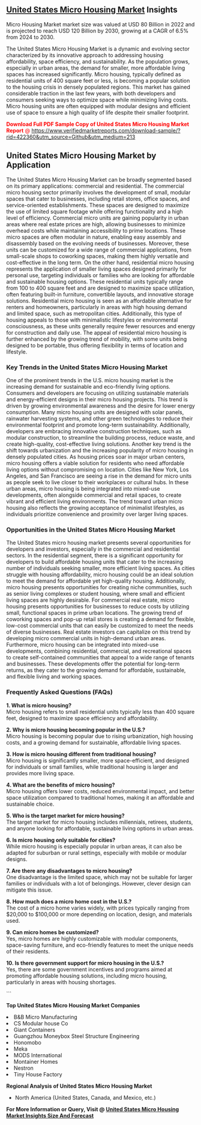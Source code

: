 <h2><a href="https://www.verifiedmarketreports.com/download-sample/?rid=422360&amp;utm_source=Github&amp;utm_medium=213" target="_blank">United States Micro Housing Market</a> Insights</h2><p>Micro Housing Market market size was valued at USD 80 Billion in 2022 and is projected to reach USD 120 Billion by 2030, growing at a CAGR of 6.5% from 2024 to 2030.</p><p><p>The United States Micro Housing Market is a dynamic and evolving sector characterized by its innovative approach to addressing housing affordability, space efficiency, and sustainability. As the population grows, especially in urban areas, the demand for smaller, more affordable living spaces has increased significantly. Micro housing, typically defined as residential units of 400 square feet or less, is becoming a popular solution to the housing crisis in densely populated regions. This market has gained considerable traction in the last few years, with both developers and consumers seeking ways to optimize space while minimizing living costs. Micro housing units are often equipped with modular designs and efficient use of space to ensure a high quality of life despite their smaller footprint. <p><span class=""><span style="color: #ff0000;"><strong>Download Full PDF Sample Copy of United States Micro Housing Market Report</strong> @ </span><a href="https://www.verifiedmarketreports.com/download-sample/?rid=422360&amp;utm_source=Github&amp;utm_medium=213" target="_blank">https://www.verifiedmarketreports.com/download-sample/?rid=422360&amp;utm_source=Github&amp;utm_medium=213</a></span></p></p><h2>United States Micro Housing Market by Application</h2><p>The United States Micro Housing Market can be broadly segmented based on its primary applications: commercial and residential. The commercial micro housing sector primarily involves the development of small, modular spaces that cater to businesses, including retail stores, office spaces, and service-oriented establishments. These spaces are designed to maximize the use of limited square footage while offering functionality and a high level of efficiency. Commercial micro units are gaining popularity in urban areas where real estate prices are high, allowing businesses to minimize overhead costs while maintaining accessibility to prime locations. These micro spaces are often modular in nature, enabling easy assembly and disassembly based on the evolving needs of businesses. Moreover, these units can be customized for a wide range of commercial applications, from small-scale shops to coworking spaces, making them highly versatile and cost-effective in the long term. On the other hand, residential micro housing represents the application of smaller living spaces designed primarily for personal use, targeting individuals or families who are looking for affordable and sustainable housing options. These residential units typically range from 100 to 400 square feet and are designed to maximize space utilization, often featuring built-in furniture, convertible layouts, and innovative storage solutions. Residential micro housing is seen as an affordable alternative for renters and homeowners, particularly in areas with high housing demand and limited space, such as metropolitan cities. Additionally, this type of housing appeals to those with minimalistic lifestyles or environmental consciousness, as these units generally require fewer resources and energy for construction and daily use. The appeal of residential micro housing is further enhanced by the growing trend of mobility, with some units being designed to be portable, thus offering flexibility in terms of location and lifestyle. <h3>Key Trends in the United States Micro Housing Market</h3><p>One of the prominent trends in the U.S. micro housing market is the increasing demand for sustainable and eco-friendly living options. Consumers and developers are focusing on utilizing sustainable materials and energy-efficient designs in their micro housing projects. This trend is driven by growing environmental awareness and the desire for lower energy consumption. Many micro housing units are designed with solar panels, rainwater harvesting systems, and other green technologies to reduce their environmental footprint and promote long-term sustainability. Additionally, developers are embracing innovative construction techniques, such as modular construction, to streamline the building process, reduce waste, and create high-quality, cost-effective living solutions. Another key trend is the shift towards urbanization and the increasing popularity of micro housing in densely populated cities. As housing prices soar in major urban centers, micro housing offers a viable solution for residents who need affordable living options without compromising on location. Cities like New York, Los Angeles, and San Francisco are seeing a rise in the demand for micro units as people seek to live closer to their workplaces or cultural hubs. In these urban areas, micro housing is being integrated into mixed-use developments, often alongside commercial and retail spaces, to create vibrant and efficient living environments. The trend toward urban micro housing also reflects the growing acceptance of minimalist lifestyles, as individuals prioritize convenience and proximity over larger living spaces. <h3>Opportunities in the United States Micro Housing Market</h3><p>The United States micro housing market presents several opportunities for developers and investors, especially in the commercial and residential sectors. In the residential segment, there is a significant opportunity for developers to build affordable housing units that cater to the increasing number of individuals seeking smaller, more efficient living spaces. As cities struggle with housing affordability, micro housing could be an ideal solution to meet the demand for affordable yet high-quality housing. Additionally, micro housing presents opportunities for creating niche communities, such as senior living complexes or student housing, where small and efficient living spaces are highly desirable. For commercial real estate, micro housing presents opportunities for businesses to reduce costs by utilizing small, functional spaces in prime urban locations. The growing trend of coworking spaces and pop-up retail stores is creating a demand for flexible, low-cost commercial units that can easily be customized to meet the needs of diverse businesses. Real estate investors can capitalize on this trend by developing micro commercial units in high-demand urban areas. Furthermore, micro housing can be integrated into mixed-use developments, combining residential, commercial, and recreational spaces to create self-contained communities that appeal to a wide range of tenants and businesses. These developments offer the potential for long-term returns, as they cater to the growing demand for affordable, sustainable, and flexible living and working spaces. <h3>Frequently Asked Questions (FAQs)</h3><p><strong>1. What is micro housing?</strong><br>Micro housing refers to small residential units typically less than 400 square feet, designed to maximize space efficiency and affordability.</p><p><strong>2. Why is micro housing becoming popular in the U.S.?</strong><br>Micro housing is becoming popular due to rising urbanization, high housing costs, and a growing demand for sustainable, affordable living spaces.</p><p><strong>3. How is micro housing different from traditional housing?</strong><br>Micro housing is significantly smaller, more space-efficient, and designed for individuals or small families, while traditional housing is larger and provides more living space.</p><p><strong>4. What are the benefits of micro housing?</strong><br>Micro housing offers lower costs, reduced environmental impact, and better space utilization compared to traditional homes, making it an affordable and sustainable choice.</p><p><strong>5. Who is the target market for micro housing?</strong><br>The target market for micro housing includes millennials, retirees, students, and anyone looking for affordable, sustainable living options in urban areas.</p><p><strong>6. Is micro housing only suitable for cities?</strong><br>While micro housing is especially popular in urban areas, it can also be adapted for suburban or rural settings, especially with mobile or modular designs.</p><p><strong>7. Are there any disadvantages to micro housing?</strong><br>One disadvantage is the limited space, which may not be suitable for larger families or individuals with a lot of belongings. However, clever design can mitigate this issue.</p><p><strong>8. How much does a micro home cost in the U.S.?</strong><br>The cost of a micro home varies widely, with prices typically ranging from $20,000 to $100,000 or more depending on location, design, and materials used.</p><p><strong>9. Can micro homes be customized?</strong><br>Yes, micro homes are highly customizable with modular components, space-saving furniture, and eco-friendly features to meet the unique needs of their residents.</p><p><strong>10. Is there government support for micro housing in the U.S.?</strong><br>Yes, there are some government incentives and programs aimed at promoting affordable housing solutions, including micro housing, particularly in areas with housing shortages.</p>```</p><p><strong>Top United States Micro Housing Market Companies</strong></p><div data-test-id=""><p><li>B&B Micro Manufacturing</li><li> CS Modular house Co</li><li> Giant Containers</li><li> Guangzhou Moneybox Steel Structure Engineering</li><li> Honomobo</li><li> Meka</li><li> MODS International</li><li> Montainer Homes</li><li> Nestron</li><li> Tiny House Factory</li></p><div><strong>Regional Analysis of&nbsp;United States Micro Housing Market</strong></div><ul><li dir="ltr"><p dir="ltr">North America&nbsp;(United States, Canada, and Mexico, etc.)</p></li></ul><p><strong>For More Information or Query, Visit @&nbsp;</strong><strong><a href="https://www.verifiedmarketreports.com/product/micro-housing-market/?utm_source=Github&amp;utm_medium=213" target="_blank">United States Micro Housing Market Insights Size And Forecast</a></strong></p></div>

